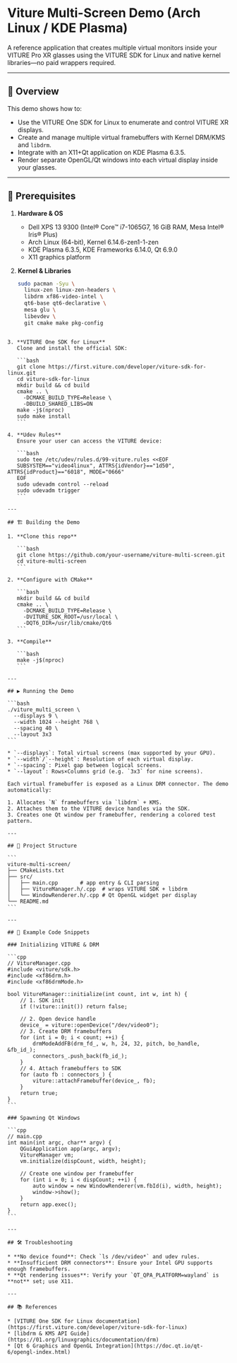 # Viture Multi-Screen Demo (Arch Linux / KDE Plasma)

A reference application that creates multiple virtual monitors inside your VITURE Pro XR glasses using the VITURE SDK for Linux and native kernel libraries—no paid wrappers required.

---

## 📖 Overview

This demo shows how to:

- Use the VITURE One SDK for Linux to enumerate and control VITURE XR displays.
- Create and manage multiple virtual framebuffers with Kernel DRM/KMS and `libdrm`.
- Integrate with an X11+Qt application on KDE Plasma 6.3.5.
- Render separate OpenGL/Qt windows into each virtual display inside your glasses.

---

## 🚀 Prerequisites

1. **Hardware & OS**  
   - Dell XPS 13 9300 (Intel® Core™ i7-1065G7, 16 GiB RAM, Mesa Intel® Iris® Plus)
   - Arch Linux (64-bit), Kernel 6.14.6-zen1-1-zen  
   - KDE Plasma 6.3.5, KDE Frameworks 6.14.0, Qt 6.9.0  
   - X11 graphics platform

2. **Kernel & Libraries**  
   ```bash
   sudo pacman -Syu \
     linux-zen linux-zen-headers \
     libdrm xf86-video-intel \
     qt6-base qt6-declarative \
     mesa glu \
     libevdev \
     git cmake make pkg-config
````

3. **VITURE One SDK for Linux**
   Clone and install the official SDK:

   ```bash
   git clone https://first.viture.com/developer/viture-sdk-for-linux.git
   cd viture-sdk-for-linux
   mkdir build && cd build
   cmake .. \
     -DCMAKE_BUILD_TYPE=Release \
     -DBUILD_SHARED_LIBS=ON
   make -j$(nproc)
   sudo make install
   ```

4. **Udev Rules**
   Ensure your user can access the VITURE device:

   ```bash
   sudo tee /etc/udev/rules.d/99-viture.rules <<EOF
   SUBSYSTEM=="video4linux", ATTRS{idVendor}=="1d50", ATTRS{idProduct}=="6018", MODE="0666"
   EOF
   sudo udevadm control --reload
   sudo udevadm trigger
   ```

---

## 🏗️ Building the Demo

1. **Clone this repo**

   ```bash
   git clone https://github.com/your-username/viture-multi-screen.git
   cd viture-multi-screen
   ```

2. **Configure with CMake**

   ```bash
   mkdir build && cd build
   cmake .. \
     -DCMAKE_BUILD_TYPE=Release \
     -DVITURE_SDK_ROOT=/usr/local \
     -DQT6_DIR=/usr/lib/cmake/Qt6
   ```

3. **Compile**

   ```bash
   make -j$(nproc)
   ```

---

## ▶️ Running the Demo

```bash
./viture_multi_screen \
  --displays 9 \
  --width 1024 --height 768 \
  --spacing 40 \
  --layout 3x3
```

* `--displays`: Total virtual screens (max supported by your GPU).
* `--width`/`--height`: Resolution of each virtual display.
* `--spacing`: Pixel gap between logical screens.
* `--layout`: Rows×Columns grid (e.g. `3x3` for nine screens).

Each virtual framebuffer is exposed as a Linux DRM connector. The demo automatically:

1. Allocates `N` framebuffers via `libdrm` + KMS.
2. Attaches them to the VITURE device handles via the SDK.
3. Creates one Qt window per framebuffer, rendering a colored test pattern.

---

## 📂 Project Structure

```
viture-multi-screen/
├── CMakeLists.txt
├── src/
│   ├── main.cpp       # app entry & CLI parsing
│   ├── VitureManager.h/.cpp  # wraps VITURE SDK + libdrm
│   └── WindowRenderer.h/.cpp # Qt OpenGL widget per display
└── README.md
```

---

## 📝 Example Code Snippets

### Initializing VITURE & DRM

```cpp
// VitureManager.cpp
#include <viture/sdk.h>
#include <xf86drm.h>
#include <xf86drmMode.h>

bool VitureManager::initialize(int count, int w, int h) {
    // 1. SDK init
    if (!viture::init()) return false;

    // 2. Open device handle
    device_ = viture::openDevice("/dev/video0");
    // 3. Create DRM framebuffers
    for (int i = 0; i < count; ++i) {
        drmModeAddFB(drm_fd_, w, h, 24, 32, pitch, bo_handle, &fb_id_);
        connectors_.push_back(fb_id_);
    }
    // 4. Attach framebuffers to SDK
    for (auto fb : connectors_) {
        viture::attachFramebuffer(device_, fb);
    }
    return true;
}
```

### Spawning Qt Windows

```cpp
// main.cpp
int main(int argc, char** argv) {
    QGuiApplication app(argc, argv);
    VitureManager vm;
    vm.initialize(dispCount, width, height);

    // Create one window per framebuffer
    for (int i = 0; i < dispCount; ++i) {
        auto window = new WindowRenderer(vm.fbId(i), width, height);
        window->show();
    }
    return app.exec();
}
```

---

## 🛠️ Troubleshooting

* **No device found**: Check `ls /dev/video*` and udev rules.
* **Insufficient DRM connectors**: Ensure your Intel GPU supports enough framebuffers.
* **Qt rendering issues**: Verify your `QT_QPA_PLATFORM=wayland` is **not** set; use X11.

---

## 📚 References

* [VITURE One SDK for Linux documentation](https://first.viture.com/developer/viture-sdk-for-linux)
* [libdrm & KMS API Guide](https://01.org/linuxgraphics/documentation/drm)
* [Qt 6 Graphics and OpenGL Integration](https://doc.qt.io/qt-6/opengl-index.html)
